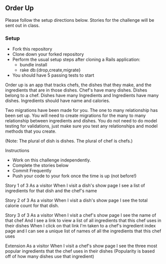 ## Order Up
Please follow the setup directions below. Stories for the challenge will be sent out in class.

### Setup
- Fork this repository
- Clone down your forked repository
- Perform the usual setup steps after cloning a Rails application:
    - bundle install
    - rake db:{drop,create,migrate}
- You should have 5 passing tests to start

Order up is an app that tracks chefs, the dishes that they make, and the ingredients that are in those dishes. Chef's have many dishes. Dishes belong to a chef. Dishes have many Ingredients and Ingredients have many dishes. Ingredients should have name and calories.
 
Two migrations have been made for you. The one to many relationship has been set up. You will need to create migrations for the many to many relationship between ingredients and dishes. You do not need to do model testing for validations, just make sure you test any relationships and model methods that you create.
 
(Note: The plural of dish is dishes. The plural of chef is chefs.)
 
Instructions
* Work on this challenge independently.
* Complete the stories below
* Commit Frequently
* Push your code to your fork once the time is up (not before!)
 
Story 1 of 3
As a visitor
When I visit a dish's show page
I see a list of ingredients for that dish
and the chef's name
 
Story 2 of 3
As a visitor
When I visit a dish's show page
I see the total calorie count for that dish.
 
Story 3 of 3
As a visitor
When I visit a chef's show page
I see the name of that chef
And I see a link to view a list of all ingredients that this chef uses in their dishes
When I click on that link
I'm taken to a chef's ingredient index page
and I can see a unique list of names of all the ingredients that this chef uses
 
 
Extension
As a visitor
When I visit a chef's show page
I see the three most popular ingredients that the chef uses in their dishes
(Popularity is based off of how many dishes use that ingredient)
